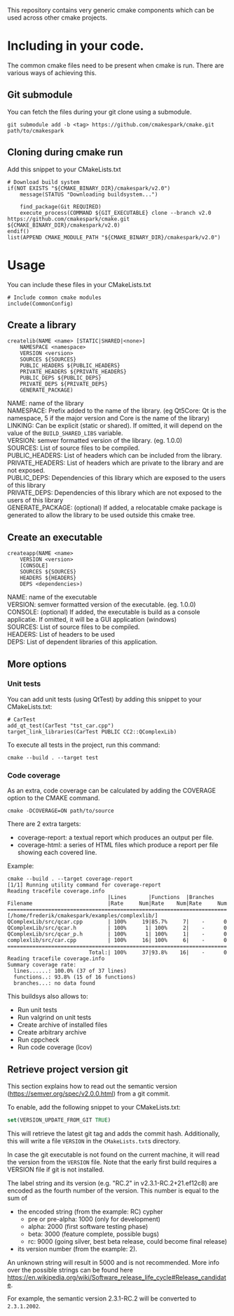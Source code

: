 This repository contains very generic cmake components which can be used across other cmake projects.

# Including in your code.
The common cmake files need to be present when cmake is run.
There are various ways of achieving this.

## Git submodule
You can fetch the files during your git clone using a submodule.
```
git submodule add -b <tag> https://github.com/cmakespark/cmake.git path/to/cmakespark
```

## Cloning during cmake run
Add this snippet to your CMakeLists.txt
```
# Download build system
if(NOT EXISTS "${CMAKE_BINARY_DIR}/cmakespark/v2.0")
    message(STATUS "Downloading buildsystem...")

    find_package(Git REQUIRED)
    execute_process(COMMAND ${GIT_EXECUTABLE} clone --branch v2.0 https://github.com/cmakespark/cmake.git ${CMAKE_BINARY_DIR}/cmakespark/v2.0)
endif()
list(APPEND CMAKE_MODULE_PATH "${CMAKE_BINARY_DIR}/cmakespark/v2.0")
```

# Usage

You can include these files in your CMakeLists.txt
```
# Include common cmake modules
include(CommonConfig)
```

## Create a library

```
createlib(NAME <name> [STATIC|SHARED|<none>]
    NAMESPACE <namespace>
    VERSION <version>
    SOURCES ${SOURCES}
    PUBLIC_HEADERS ${PUBLIC_HEADERS}
    PRIVATE_HEADERS ${PRIVATE_HEADERS}
    PUBLIC_DEPS ${PUBLIC_DEPS}
    PRIVATE_DEPS ${PRIVATE_DEPS}
    GENERATE_PACKAGE)
```
NAME: name of the library  
NAMESPACE: Prefix added to the name of the library. (eg Qt5Core: Qt is the namespace, 5 if the major version and Core is the name of the library)  
LINKING: Can be explicit (static or shared). If omitted, it will depend on the value of the ```BUILD_SHARED_LIBS``` variable.  
VERSION: semver formatted version of the library. (eg. 1.0.0)  
SOURCES: List of source files to be compiled.  
PUBLIC_HEADERS: List of headers which can be included from the library.  
PRIVATE_HEADERS: List of headers which are private to the library and are not exposed.  
PUBLIC_DEPS: Dependencies of this library which are exposed to the users of this library  
PRIVATE_DEPS: Dependencies of this library which are not exposed to the users of this library  
GENERATE_PACKAGE: (optional) If added, a relocatable cmake package is generated to allow the library to be used outside this cmake tree.

## Create an executable

```
createapp(NAME <name>
    VERSION <version>
    [CONSOLE]
    SOURCES ${SOURCES}
    HEADERS ${HEADERS}
    DEPS <dependencies>)
```
NAME: name of the executable  
VERSION: semver formatted version of the executable. (eg. 1.0.0)  
CONSOLE: (optional) If added, the executable is build as a console applicatie. If omitted, it will be a GUI application (windows)  
SOURCES: List of source files to be compiled.  
HEADERS: List of headers to be used  
DEPS: List of dependent libraries of this application.  

## More options

### Unit tests

You can add unit tests (using QtTest) by adding this snippet to your CMakeLists.txt:

```
# CarTest
add_qt_test(CarTest "tst_car.cpp")
target_link_libraries(CarTest PUBLIC CC2::QComplexLib)

```

To execute all tests in the project, run this command:

```
cmake --build . --target test
```

### Code coverage

As an extra, code coverage can be calculated by adding the COVERAGE option to the CMAKE command.
```
cmake -DCOVERAGE=ON path/to/source
```

There are 2 extra targets:
- coverage-report: a textual report which produces an output per file.
- coverage-html: a series of HTML files which produce a report per file showing each covered line.

Example:
```
cmake --build . --target coverage-report
[1/1] Running utility command for coverage-report
Reading tracefile coverage.info
                                |Lines       |Functions  |Branches    
Filename                        |Rate     Num|Rate    Num|Rate     Num
======================================================================
[/home/frederik/cmakespark/examples/complexlib/]
QComplexLib/src/qcar.cpp        | 100%     19|85.7%     7|    -      0
QComplexLib/src/qcar.h          | 100%      1| 100%     2|    -      0
QComplexLib/src/qcar_p.h        | 100%      1| 100%     1|    -      0
complexlib/src/car.cpp          | 100%     16| 100%     6|    -      0
======================================================================
                          Total:| 100%     37|93.8%    16|    -      0
Reading tracefile coverage.info
Summary coverage rate:
  lines......: 100.0% (37 of 37 lines)
  functions..: 93.8% (15 of 16 functions)
  branches...: no data found
```

This buildsys also allows to:
- Run unit tests
- Run valgrind on unit tests
- Create archive of installed files
- Create arbitrary archive
- Run cppcheck
- Run code coverage (lcov)


## Retrieve project version git

This section explains how to read out the semantic version (https://semver.org/spec/v2.0.0.html) from a git commit.

To enable, add the following snippet to your CMakeLists.txt:

```cmake
set(VERSION_UPDATE_FROM_GIT TRUE)
```
This will retrieve the latest git tag and adds the commit hash.
Additionally, this will write a file `VERSION` in the `CMakeLists.txt`s directory.

In case the git executable is not found on the current machine, it will read the version from the `VERSION` file.
Note that the early first build requires a VERSION file if git is not installed.

The label string and its version (e.g. "RC.2" in v2.3.1-RC.2+21.ef12c8) are encoded as the fourth number of the version.
This number is equal to the sum of
- the encoded string (from the example: RC) cypher
    - pre or pre-alpha: 1000 (only for development)
    - alpha: 2000 (first software testing phase)
    - beta: 3000 (feature complete, possible bugs)
    - rc: 9000 (going silver, best beta release, could become final release)
- its version number (from the example: 2).

An unknown string will result in 5000 and is not recommended.
More info over the possible strings can be found here https://en.wikipedia.org/wiki/Software_release_life_cycle#Release_candidate.

For example, the semantic version 2.3.1-RC.2 will be converted to `2.3.1.2002`.
